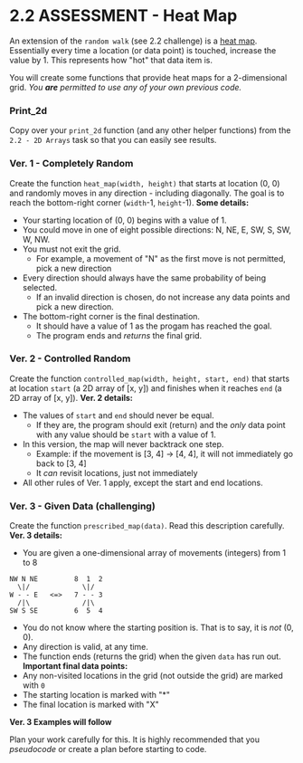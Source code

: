 # 2.2 ASSESSMENT - Heat Map

An extension of the `random walk` (see 2.2 challenge) is a [heat map](https://en.wikipedia.org/wiki/Heat_map). Essentially every time a location (or data point) is touched, increase the value by 1. This represents how "hot" that data item is.

You will create some functions that provide heat maps for a 2-dimensional grid. _You **are** permitted to use any of your own previous code._

### Print_2d
Copy over your `print_2d` function (and any other helper functions) from the `2.2 - 2D Arrays` task so that you can easily see results.

### Ver. 1 - Completely Random
Create the function `heat_map(width, height)` that starts at location (0, 0) and randomly moves in any direction - including diagonally. The goal is to reach the bottom-right corner (`width`-1, `height`-1).
**Some details:**

- Your starting location of (0, 0) begins with a value of 1.
- You could move in one of eight possible directions: N, NE, E, SW, S, SW, W, NW.
- You must not exit the grid.
  - For example, a movement of "N" as the first move is not permitted, pick a new direction
- Every direction should always have the same probability of being selected.
  - If an invalid direction is chosen, do not increase any data points and pick a new direction.
- The bottom-right corner is the final destination.
  - It should have a value of 1 as the progam has reached the goal.
  - The program ends and _returns_ the final grid.

### Ver. 2 - Controlled Random
Create the function `controlled_map(width, height, start, end)` that starts at location `start` (a 2D array of [x, y]) and finishes when it reaches `end` (a 2D array of [x, y]). 
**Ver. 2 details:**
- The values of `start` and `end` should never be equal.
  - If they are, the program should exit (return) and the _only_ data point with any value should be `start` with a value of 1.
- In this version, the map will never backtrack one step.
  - Example: if the movement is [3, 4] -> [4, 4], it will not immediately go back to [3, 4]
  - It _can_ revisit locations, just not immediately
- All other rules of Ver. 1 apply, except the start and end locations.

### Ver. 3 - Given Data (challenging)
Create the function `prescribed_map(data)`. Read this description carefully.
**Ver. 3 details:**
- You are given a one-dimensional array of movements (integers) from 1 to 8
```
NW N NE         8  1  2
  \|/             \|/
W - - E   <=>   7 - - 3
  /|\             /|\
SW S SE         6  5  4
```
- You do not know where the starting position is. That is to say, it is _not_ (0, 0).
- Any direction is valid, at any time.
- The function ends (returns the grid) when the given `data` has run out.
**Important final data points:**
- Any non-visited locations in the grid (not outside the grid) are marked with `0`
- The starting location is marked with "*"
- The final location is marked with "X"

**Ver. 3 Examples will follow**

Plan your work carefully for this. It is highly recommended that you _pseudocode_ or create a plan before starting to code.


<br><br><br><br>
